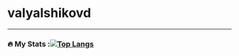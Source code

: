 # valyalshikovd

---

### :fire: My Stats :[![Top Langs](https://github-readme-stats.vercel.app/api/top-langs/?username=valyalshikovd)](https://github.com/anuraghazra/github-readme-stats)

